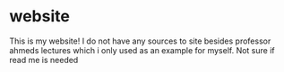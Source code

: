 # website
This is my website! I do not have any sources to site besides professor ahmeds lectures which i only used as an example for myself. Not sure if read me is needed
